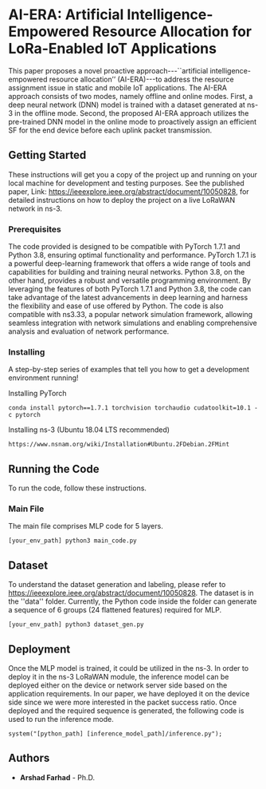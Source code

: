 # AI-ERA: Artificial Intelligence-Empowered Resource Allocation for LoRa-Enabled IoT Applications

This paper proposes a novel proactive approach---``artificial intelligence-empowered resource allocation’’ (AI-ERA)---to address the resource assignment issue in static and mobile IoT applications. The AI-ERA approach consists of two modes, namely offline and online modes. First, a deep neural network (DNN) model is trained with a dataset generated at ns-3 in the offline mode. Second, the proposed AI-ERA approach utilizes the pre-trained DNN model in the online mode to proactively assign an efficient SF for the end device before each uplink packet transmission.

## Getting Started

These instructions will get you a copy of the project up and running on your local machine for development and testing purposes. See the published paper, Link: https://ieeexplore.ieee.org/abstract/document/10050828, for detailed instructions on how to deploy the project on a live LoRaWAN network in ns-3.

### Prerequisites

The code provided is designed to be compatible with PyTorch 1.7.1 and Python 3.8, ensuring optimal functionality and performance. PyTorch 1.7.1 is a powerful deep-learning framework that offers a wide range of tools and capabilities for building and training neural networks. Python 3.8, on the other hand, provides a robust and versatile programming environment. By leveraging the features of both PyTorch 1.7.1 and Python 3.8, the code can take advantage of the latest advancements in deep learning and harness the flexibility and ease of use offered by Python. The code is also compatible with ns3.33, a popular network simulation framework, allowing seamless integration with network simulations and enabling comprehensive analysis and evaluation of network performance.

### Installing

A step-by-step series of examples that tell you how to get a development environment running!

Installing PyTorch
```
conda install pytorch==1.7.1 torchvision torchaudio cudatoolkit=10.1 -c pytorch
```
Installing ns-3 (Ubuntu 18.04 LTS recommended)
```
https://www.nsnam.org/wiki/Installation#Ubuntu.2FDebian.2FMint
```


## Running the Code

To run the code, follow these instructions.

### Main File

The main file comprises MLP code for 5 layers.

```
[your_env_path] python3 main_code.py
```

## Dataset

To understand the dataset generation and labeling, please refer to https://ieeexplore.ieee.org/abstract/document/10050828. The dataset is in the ''data'' folder. Currently, the Python code inside the folder can generate a sequence of 6 groups (24 flattened features) required for MLP.

```
[your_env_path] python3 dataset_gen.py
```

## Deployment

Once the MLP model is trained, it could be utilized in the ns-3. In order to deploy it in the ns-3 LoRaWAN module, the inference model can be deployed either on the device or network server side based on the application requirements. In our paper, we have deployed it on the device side since we were more interested in the packet success ratio.
Once deployed and the required sequence is generated, the following code is used to run the inference mode.

```
system("[python_path] [inference_model_path]/inference.py");
```

## Authors

* **Arshad Farhad** - Ph.D.
